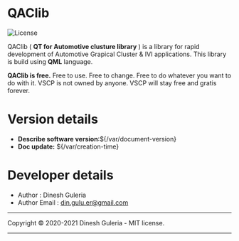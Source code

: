 <h1>QAClib</h1>

![License](https://img.shields.io/badge/license-MIT-blue.svg)


QAClib ( **QT for Automotive clusture library** ) is a library for rapid development of Automotive Grapical Cluster & IVI applications. This library is build using **QML** language.

**QAClib is free.** Free to use. Free to change. Free to do whatever you want to do with it. VSCP is not owned by anyone. VSCP will stay free and gratis forever.

# Version details
* **Describe software version**:${/var/document-version}
* **Doc update:** ${/var/creation-time}

# Developer details
* Author  : Dinesh Guleria
* Author Email : din.gulu.er@gmail.com
---

Copyright © 2020-2021 Dinesh Guleria - MIT license.

---
